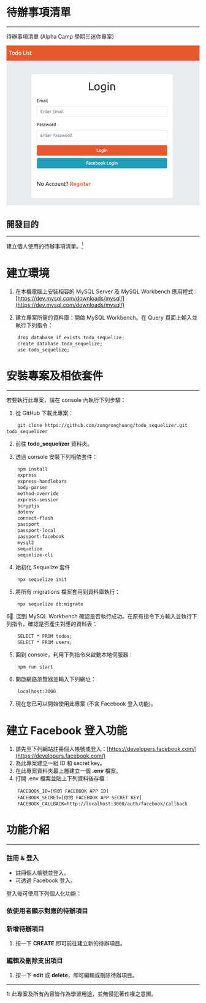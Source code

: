 # 待辦事項清單
---
待辦事項清單 (Alpha Camp 學期三迷你專案)

![Demo](/Demo.png)

## 開發目的
---
建立個人使用的待辦事項清單。[<sup>1</sup>](#1)

# 建立環境
1. 在本機電腦上安裝相容的 MySQL Server 及 MySQL Workbench 應用程式：[https://dev.mysql.com/downloads/mysql/](https://dev.mysql.com/downloads/mysql/)

2. 建立專案所需的資料庫：開啟 MySQL Workbench。在 Query 頁面上輸入並執行下列指令：
```
    drop database if exists todo_sequelize;
    create database todo_sequelize;
    use todo_sequelize;
```

# 安裝專案及相依套件
---
若要執行此專案，請在 console 內執行下列步驟：

1. 從 GitHub 下載此專案：
```
    git clone https://github.com/zongronghuang/todo_sequelizer.git todo_sequelizer
``` 
2. 前往 **todo_sequelizer** 資料夾。

3. 透過 console 安裝下列相依套件：
```
    npm install 
    express 
    express-handlebars 
    body-parser 
    method-override 
    express-session 
    bcryptjs
    dotenv
    connect-flash 
    passport 
    passport-local 
    passport-facebook
    mysql2
    sequelize
    sequelize-cli
```
4. 始初化 Sequelize 套件
```
    npx sequelize init
```
5. 將所有 migrations 檔案套用到資料庫執行：
```
    npx sequelize db:migrate
```
6. 回到 MySQL Workbench 確認是否執行成功。在原有指令下方輸入並執行下列指令，確認是否產生對應的資料表：
```
    SELECT * FROM todos;
    SELECT * FROM users;   
```

5. 回到 console，利用下列指令來啟動本地伺服器：
```
    npm run start
```

6. 開啟網路瀏覽器並輸入下列網址：
```
    localhost:3000
```

7. 現在您已可以開始使用此專案 (不含 Facebook 登入功能)。

# 建立 Facebook 登入功能
1. 請先至下列網站註冊個人帳號或登入：[https://developers.facebook.com/](https://developers.facebook.com/)
2. 為此專案建立一組 ID 和 secret key。
3. 在此專案資料夾最上層建立一個 **.env** 檔案。
4. 打開 .env 檔案並貼上下列資料後存檔：
```
    FACEBOOK_ID=[你的 FACEBOOK APP ID]
    FACEBOOK_SECRET=[你的 FACEBOOK APP SECRET KEY]
    FACEBOOK_CALLBACK=http://localhost:3000/auth/facebook/callback
```

# 功能介紹
---
### 註冊 & 登入
+ 註冊個人帳號並登入。
+ 可透過 Facebook 登入。

登入後可使用下列個人化功能：

### 依使用者顯示對應的待辦項目

### 新增待辦項目
1. 按一下 **CREATE** 即可前往建立新的待辦項目。

### 編輯及刪除支出項目
1. 按一下 **edit** 或 **delete**，即可編輯或刪除待辦項目。

---
<a class="anchor" id="1">1</a>: 此專案及所有內容皆作為學習用途，並無侵犯著作權之意圖。